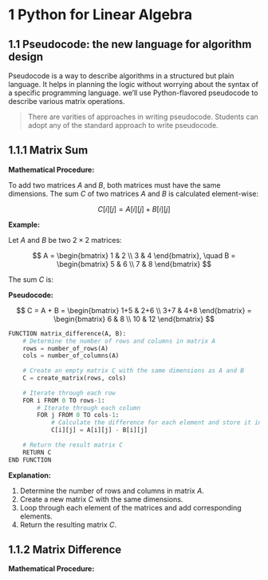 # 1 Python for Linear Algebra
## 1.1 Pseudocode: the new language for algorithm design
Pseudocode is a way to describe algorithms in a structured but plain language. It helps in planning the logic without worrying about the syntax of a specific programming language. we’ll use Python-flavored pseudocode to describe various matrix operations.
> There are varities of approaches in writing pseudocode. Students can adopt any of the standard approach to write pseudocode.
## 1.1.1 Matrix Sum
**Mathematical Procedure:**

To add two matrices $A$ and $B$, both matrices must have the same dimensions. The sum $C$ of two matrices $A$ and $B$ is calculated element-wise:

$$C[i][j] = A[i][j] + B[i][j]$$

**Example:**

Let $A$ and $B$ be two $2 \times 2$ matrices:

$$ A = \begin{bmatrix} 1 & 2 \\ 3 & 4 \end{bmatrix}, \quad B = \begin{bmatrix} 5 & 6 \\ 7 & 8 \end{bmatrix} $$

The sum $C$ is:


**Pseudocode:**

$$ C = A + B = \begin{bmatrix} 1+5 & 2+6 \\ 3+7 & 4+8 \end{bmatrix} = \begin{bmatrix} 6 & 8 \\ 10 & 12 \end{bmatrix} $$

```python
FUNCTION matrix_difference(A, B):
    # Determine the number of rows and columns in matrix A
    rows = number_of_rows(A)
    cols = number_of_columns(A)
    
    # Create an empty matrix C with the same dimensions as A and B
    C = create_matrix(rows, cols)
    
    # Iterate through each row
    FOR i FROM 0 TO rows-1:
        # Iterate through each column
        FOR j FROM 0 TO cols-1:
            # Calculate the difference for each element and store it in C
            C[i][j] = A[i][j] - B[i][j]
    
    # Return the result matrix C
    RETURN C
END FUNCTION
```
**Explanation:**
1. Determine the number of rows and columns in matrix $A$.
2. Create a new matrix $C$ with the same dimensions.
3. Loop through each element of the matrices and add corresponding elements.
4. Return the resulting matrix $C$.
## 1.1.2 Matrix Difference
**Mathematical Procedure:**
